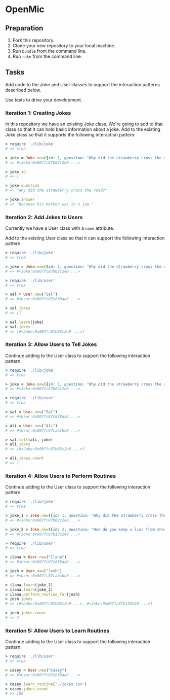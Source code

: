 # OpenMic

## Preparation

1. Fork this repository.
1. Clone your new repository to your local machine.
1. Run `bundle` from the command line.
1. Run `rake` from the command line.

## Tasks

Add code to the Joke and User classes to support the interaction patterns described below.

Use tests to drive your development.

### Iteration 1: Creating Jokes

In this repository we have an existing Joke class. We're going to add to that class so that it can hold basic information about a joke. Add to the existing Joke class so that it supports the following interaction pattern:

```ruby
> require './lib/joke'
# => true

> joke = Joke.new({id: 1, question: "Why did the strawberry cross the road?", answer: "Because his mother was in a jam."})
# => #<Joke:0x007fc87b02c2e0 ...>

> joke.id
# => 1

> joke.question
# => "Why did the strawberry cross the road?"

> joke.answer
# => "Because his mother was in a jam."
```

### Iteration 2: Add Jokes to Users

Currently we have a User class with a `name` attribute.

Add to the existing User class so that it can support the following interaction pattern.

```ruby
> require './lib/joke'
# => true

> joke = Joke.new({id: 1, question: "Why did the strawberry cross the road?", answer: "Because his mother was in a jam."})
# => #<Joke:0x007fc87b02c2e0 ...>

> require './lib/user'
# => true

> sal = User.new("Sal")
# => #<User:0x007fc87c8f8aa8 ...>

> sal.jokes
# => []

> sal.learn(joke)
> sal.jokes
# => [#<Joke:0x007fc87b02c2e0 ...>]
```

### Iteration 3: Allow Users to Tell Jokes

Continue adding to the User class to support the following interaction pattern.

```ruby
> require './lib/joke'
# => true

> joke = Joke.new({id: 1, question: "Why did the strawberry cross the road?", answer: "Because his mother was in a jam."})
# => #<Joke:0x007fc87b02c2e0 ...>

> require './lib/user'
# => true

> sal = User.new("Sal")
# => #<User:0x007fc87c8f8aa8 ...>

> ali = User.new("Ali")
# => #<User:0x007fc87cabfbe8 ...>

> sal.tell(ali, joke)
> ali.jokes
# => [#<Joke:0x007fc87b02c2e0 ...>]

> ali.jokes.count
# => 1
```

### Iteration 4: Allow Users to Perform Routines

Continue adding to the User class to support the following interaction pattern.

```ruby
> require './lib/joke'
# => true

> joke_1 = Joke.new({id: 1, question: "Why did the strawberry cross the road?", answer: "Because his mother was in a jam."})
# => #<Joke:0x007fc87b02c2e0 ...>

> joke_2 = Joke.new({id: 2, question: "How do you keep a lion from charging?", answer: "Take away its credit cards."})
# => #<Joke:0x007fc87b135240 ...>

> require './lib/user'
# => true

> ilana = User.new("Ilana")
# => #<User:0x007fc87c8f8aa8 ...>

> josh = User.new("Josh")
# => #<User:0x007fc87cabfbe8 ...>

> ilana.learn(joke_1)
> ilana.learn(joke_2)
> ilana.perform_routine_for(josh)
> josh.jokes
# => [#<Joke:0x007fc87b02c2e0 ...>, #<Joke:0x007fc87b135240 ...>]

> josh.jokes.count
# => 2
```

### Iteration 5: Allow Users to Learn Routines

Continue adding to the User class to support the following interaction pattern.

```ruby
> require './lib/user'
# => true

> casey = User.new("Casey")
# => #<User:0x007fc87c8f8aa8 ...>

> casey.learn_routine('./jokes.csv')
> casey.jokes.count
# => 100
```
